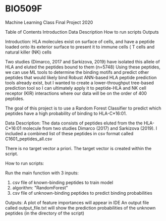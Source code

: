 # BIO509F
Machine Learning Class Final Project 2020

Table of Contents
Introduction
Data Description
How to run scripts
Outputs

Introduction:
HLA molecules exist on surface of cells, and have a peptide loaded onto its exterior surface to present it to immune cells ( T cells and natural killer (NK) cells

Two studies (Dimarco, 2017 and Sarkizova, 2019) have isolated this allele of HLA and eluted the peptides bound to them (n=5748)
Using these peptides, we can use ML tools to determine the binding motifs and predict other peptides that would likely bind 
Robust ANN-based HLA peptide prediction tools already exist, but I wanted to create a lower-throughput tree-based prediction tool so I can ultimately apply it to peptide-HLA and NK cell receptor (KIR) interactions where our data will be on the order of 400 peptides.

The goal of this project is to use a Random Forest Classifier to predict which peptides have a high probability of binding to HLA-C*16:01. 

Data Description:
The data consists of peptides eluted from the the HLA-C*16:01 molecule from two studies Dimarco (2017) and Sarkizova (2019). I included a combined list of these peptides in csv format called C1601_peptides_all.csv 

There is no target vector a priori. The target vector is created within the script.


How to run scripts:

Run the main function with 3 inputs:  
1. csv file of known-binding peptides to train model
2. algorithm: "RandomForest"
3. csv file of unknown-binding peptides to predict binding probabilities

Outputs:
A plot of feature importances will appear in IDE
An output file called output_file.txt will show the prediction probabilities of the unknown peptides (in the directory of the script)

